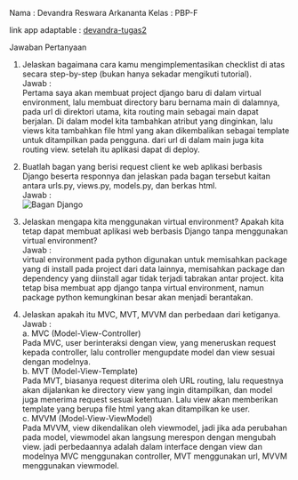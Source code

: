 Nama   : Devandra Reswara Arkananta
Kelas  : PBP-F

link app adaptable : [devandra-tugas2](https://devandra-tugas2.adaptable.app/main)

Jawaban Pertanyaan

1. Jelaskan bagaimana cara kamu mengimplementasikan checklist di atas secara step-by-step (bukan hanya sekadar mengikuti tutorial). <br>
   Jawab : <br>
   Pertama saya akan membuat project django baru di dalam virtual environment, lalu membuat directory baru bernama main di dalamnya, pada url di direktori utama, kita routing main sebagai main dapat berjalan. Di dalam model kita tambahkan atribut yang dinginkan, lalu views kita tambahkan file html yang akan dikembalikan sebagai template untuk ditampilkan pada pengguna. dari url di dalam main juga kita routing view. setelah itu aplikasi dapat di deploy.
   <br>
   
3. Buatlah bagan yang berisi request client ke web aplikasi berbasis Django beserta responnya dan jelaskan pada bagan tersebut kaitan antara urls.py, views.py, models.py, dan berkas html. <br>
   Jawab : <br>
   ![Bagan Django](https://github.com/DevandraR/Devandra_Tugas2/assets/96380686/b6dd97b0-f46d-4a78-87dd-92b5ef7abb78)
   <br>

4. Jelaskan mengapa kita menggunakan virtual environment? Apakah kita tetap dapat membuat aplikasi web berbasis Django tanpa menggunakan virtual environment? <br>
   Jawab :  <br>
   virtual environment pada python digunakan untuk memisahkan package yang di install pada project dari data lainnya, memisahkan package dan dependency yang diinstall agar tidak terjadi tabrakan antar project. kita tetap bisa membuat app django tanpa virtual environment, namun package python kemungkinan besar akan menjadi berantakan.
   <br>

6. Jelaskan apakah itu MVC, MVT, MVVM dan perbedaan dari ketiganya. <br>
   Jawab : <br>
   a. MVC (Model-View-Controller) <br>
      Pada MVC, user berinteraksi dengan view, yang meneruskan request kepada controller, lalu controller mengupdate model dan view sesuai dengan modelnya. <br>
   b. MVT (Model-View-Template) <br>
      Pada MVT, biasanya request diterima oleh URL routing, lalu requestnya akan dijalankan ke directory view yang ingin ditampilkan, dan model juga menerima request sesuai ketentuan. Lalu view akan memberikan template yang berupa file html yang akan ditampilkan ke user. <br>
   c. MVVM (Model-View-ViewModel) <br>
      Pada MVVM, view dikendalikan oleh viewmodel, jadi jika ada perubahan pada model, viewmodel akan langsung merespon dengan mengubah view. jadi perbedaannya adalah dalam interface dengan view dan modelnya MVC menggunakan controller, MVT menggunakan url, MVVM menggunakan viewmodel.<br>

